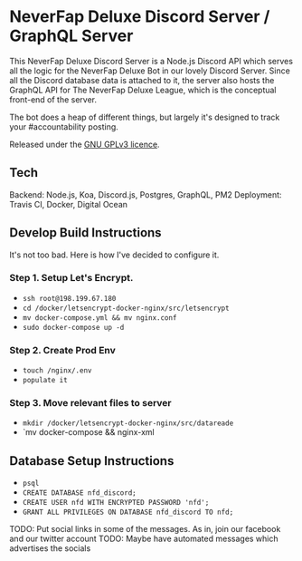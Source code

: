 # NeverFap Deluxe Discord Server / GraphQL Server

This NeverFap Deluxe Discord Server is a Node.js Discord API which serves all the logic for the NeverFap Deluxe Bot in our lovely Discord Server.
Since all the Discord database data is attached to it, the server also hosts the GraphQL API for The NeverFap Deluxe League, which is the conceptual front-end of the server.

The bot does a heap of different things, but largely it's designed to track your #accountability posting.

Released under the [GNU GPLv3 licence](https://github.com/neverfap-deluxe/nfd-discord/blob/master/LICENSE).

## Tech

Backend: Node.js, Koa, Discord.js, Postgres, GraphQL, PM2
Deployment: Travis CI, Docker, Digital Ocean

## Develop Build Instructions

It's not too bad. Here is how I've decided to configure it.

### Step 1. Setup Let's Encrypt.

<!-- https://www.humankode.com/ssl/how-to-set-up-free-ssl-certificates-from-lets-encrypt-using-docker-and-nginx -->

- `ssh root@198.199.67.180`
- `cd /docker/letsencrypt-docker-nginx/src/letsencrypt`
- `mv docker-compose.yml && mv nginx.conf`
- `sudo docker-compose up -d`

### Step 2. Create Prod Env

- `touch /nginx/.env`
- `populate it`

### Step 3. Move relevant files to server

- `mkdir /docker/letsencrypt-docker-nginx/src/datareade`
- `mv docker-compose && nginx-xml


## Database Setup Instructions
- `psql`
- `CREATE DATABASE nfd_discord;`
- `CREATE USER nfd WITH ENCRYPTED PASSWORD 'nfd';`
- `GRANT ALL PRIVILEGES ON DATABASE nfd_discord TO nfd;`


TODO: Put social links in some of the messages. As in, join our facebook and our twitter account
TODO: Maybe have automated messages which advertises the socials